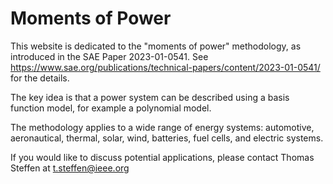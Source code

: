 # Moments of Power

This website is dedicated to the "moments of power" methodology, as introduced in the SAE Paper 2023-01-0541. See https://www.sae.org/publications/technical-papers/content/2023-01-0541/ for the details. 

The key idea is that a power system can be described using a basis function model, for example a polynomial model. 

The methodology applies to a wide range of energy systems: automotive, aeronautical, thermal, solar, wind, batteries, fuel cells, and electric systems. 

If you would like to discuss potential applications, please contact Thomas Steffen at t.steffen@ieee.org
